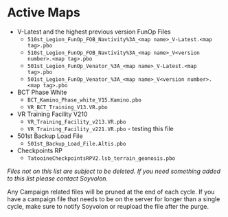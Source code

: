# Active Maps
- V-Latest and the highest previous version FunOp Files
    - `510st_Legion_FunOp_FOB_Navtivity%3A_<map name>_V-Latest.<map tag>.pbo`
    - `510st_Legion_FunOp_FOB_Navtivity%3A_<map name>_V<version number>.<map tag>.pbo`
    - `501st_Legion_FunOp_Venator_%3A_<map name>_V-Latest.<map tag>.pbo`
    - `501st_Legion_FunOp_Venator_%3A_<map name>_V<version number>.<map tag>.pbo`
- BCT Phase White
    - `BCT_Kamino_Phase_white_V15.Kamino.pbo`
    - `VR_BCT_Training_V13.VR.pbo`
- VR Training Facility V210
    - `VR_Training_Facility_v213.VR.pbo`
    - `VR_Training_Facility_v221.VR.pbo` - testing this file
- 501st Backup Load File
    - `501st_Backup_Load_File.Altis.pbo`
- Checkpoints RP
    - `TatooineCheckpointsRPV2.lsb_terrain_geonosis.pbo`

*Files not on this list are subject to be deleted. If you need something added to this list please contact Soyvolon.*

Any Campaign related files will be pruned at the end of each cycle. If you have a campaign file that needs to be on the server for longer than a single cycle, make sure to notify Soyvolon or reupload the file after the purge.
